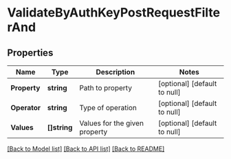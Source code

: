 # ValidateByAuthKeyPostRequestFilterAnd

## Properties
Name | Type | Description | Notes
------------ | ------------- | ------------- | -------------
**Property** | **string** | Path to property | [optional] [default to null]
**Operator** | **string** | Type of operation | [optional] [default to null]
**Values** | **[]string** | Values for the given property | [optional] [default to null]

[[Back to Model list]](../README.md#documentation-for-models) [[Back to API list]](../README.md#documentation-for-api-endpoints) [[Back to README]](../README.md)

